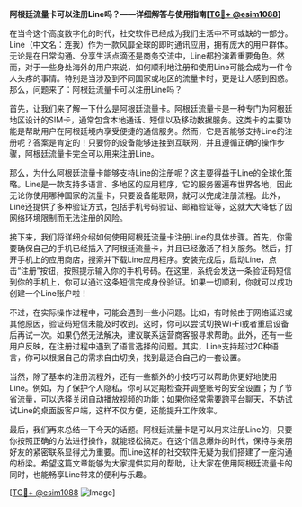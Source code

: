 **阿根廷流量卡可以注册Line吗？——详细解答与使用指南[[TG💪+ @esim1088](https://t.me/s/esim1088)]**

在当今这个高度数字化的时代，社交软件已经成为我们生活中不可或缺的一部分。Line（中文名：连我）作为一款风靡全球的即时通讯应用，拥有庞大的用户群体。无论是在日常沟通、分享生活点滴还是商务交流中，Line都扮演着重要角色。然而，对于一些身处海外的用户来说，如何顺利地注册和使用Line可能会成为一件令人头疼的事情。特别是当涉及到不同国家或地区的流量卡时，更是让人感到困惑。那么，问题来了：阿根廷流量卡可以注册Line吗？

首先，让我们来了解一下什么是阿根廷流量卡。阿根廷流量卡是一种专门为阿根廷地区设计的SIM卡，通常包含本地通话、短信以及移动数据服务。这类卡的主要功能是帮助用户在阿根廷境内享受便捷的通信服务。然而，它是否能够支持Line的注册呢？答案是肯定的！只要你的设备能够连接到互联网，并且遵循正确的操作步骤，阿根廷流量卡完全可以用来注册Line。

那么，为什么阿根廷流量卡能够支持Line的注册呢？这主要得益于Line的全球化策略。Line是一款支持多语言、多地区的应用程序，它的服务器遍布世界各地，因此无论你使用哪种国家的流量卡，只要设备能联网，就可以完成注册流程。此外，Line还提供了多种验证方式，包括手机号码验证、邮箱验证等，这就大大降低了因网络环境限制而无法注册的风险。

接下来，我们将详细介绍如何使用阿根廷流量卡注册Line的具体步骤。首先，你需要确保自己的手机已经插入了阿根廷流量卡，并且已经激活了相关服务。然后，打开手机上的应用商店，搜索并下载Line应用程序。安装完成后，启动Line，点击“注册”按钮，按照提示输入你的手机号码。在这里，系统会发送一条验证码短信到你的手机上，你可以通过这条短信完成身份验证。如果一切顺利，你就可以成功创建一个Line账户啦！

不过，在实际操作过程中，可能会遇到一些小问题。比如，有时候由于网络延迟或其他原因，验证码短信未能及时收到。这时，你可以尝试切换Wi-Fi或者重启设备后再试一次。如果仍然无法解决，建议联系运营商客服寻求帮助。此外，还有一些用户反映，在注册过程中遇到了语言选择的问题。其实，Line支持超过20种语言，你可以根据自己的需求自由切换，找到最适合自己的一套设置。

当然，除了基本的注册流程外，还有一些额外的小技巧可以帮助你更好地使用Line。例如，为了保护个人隐私，你可以定期检查并调整账号的安全设置；为了节省流量，可以选择关闭自动播放视频的功能；如果你经常需要跨平台聊天，不妨试试Line的桌面版客户端，这样不仅方便，还能提升工作效率。

最后，我们再来总结一下今天的话题。阿根廷流量卡是可以用来注册Line的，只要你按照正确的方法进行操作，就能轻松搞定。在这个信息爆炸的时代，保持与亲朋好友的紧密联系显得尤为重要。而Line这样的社交软件无疑为我们搭建了一座沟通的桥梁。希望这篇文章能够为大家提供实用的帮助，让大家在使用阿根廷流量卡的同时，也能畅享Line带来的便利与乐趣。

[[TG💪+ @esim1088](https://t.me/s/esim1088) ![Image](https://i.postimg.cc/4NQfJmqS/Snipaste-2025-05-13-00-14-12.png)]